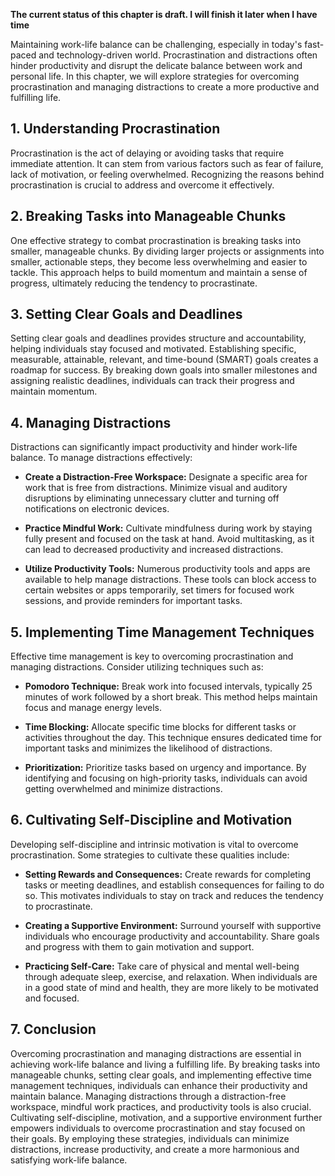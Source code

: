 **The current status of this chapter is draft. I will finish it later when I have time**

Maintaining work-life balance can be challenging, especially in today's fast-paced and technology-driven world. Procrastination and distractions often hinder productivity and disrupt the delicate balance between work and personal life. In this chapter, we will explore strategies for overcoming procrastination and managing distractions to create a more productive and fulfilling life.

**1. Understanding Procrastination**
------------------------------------

Procrastination is the act of delaying or avoiding tasks that require immediate attention. It can stem from various factors such as fear of failure, lack of motivation, or feeling overwhelmed. Recognizing the reasons behind procrastination is crucial to address and overcome it effectively.

**2. Breaking Tasks into Manageable Chunks**
--------------------------------------------

One effective strategy to combat procrastination is breaking tasks into smaller, manageable chunks. By dividing larger projects or assignments into smaller, actionable steps, they become less overwhelming and easier to tackle. This approach helps to build momentum and maintain a sense of progress, ultimately reducing the tendency to procrastinate.

**3. Setting Clear Goals and Deadlines**
----------------------------------------

Setting clear goals and deadlines provides structure and accountability, helping individuals stay focused and motivated. Establishing specific, measurable, attainable, relevant, and time-bound (SMART) goals creates a roadmap for success. By breaking down goals into smaller milestones and assigning realistic deadlines, individuals can track their progress and maintain momentum.

**4. Managing Distractions**
----------------------------

Distractions can significantly impact productivity and hinder work-life balance. To manage distractions effectively:

* **Create a Distraction-Free Workspace:** Designate a specific area for work that is free from distractions. Minimize visual and auditory disruptions by eliminating unnecessary clutter and turning off notifications on electronic devices.

* **Practice Mindful Work:** Cultivate mindfulness during work by staying fully present and focused on the task at hand. Avoid multitasking, as it can lead to decreased productivity and increased distractions.

* **Utilize Productivity Tools:** Numerous productivity tools and apps are available to help manage distractions. These tools can block access to certain websites or apps temporarily, set timers for focused work sessions, and provide reminders for important tasks.

**5. Implementing Time Management Techniques**
----------------------------------------------

Effective time management is key to overcoming procrastination and managing distractions. Consider utilizing techniques such as:

* **Pomodoro Technique:** Break work into focused intervals, typically 25 minutes of work followed by a short break. This method helps maintain focus and manage energy levels.

* **Time Blocking:** Allocate specific time blocks for different tasks or activities throughout the day. This technique ensures dedicated time for important tasks and minimizes the likelihood of distractions.

* **Prioritization:** Prioritize tasks based on urgency and importance. By identifying and focusing on high-priority tasks, individuals can avoid getting overwhelmed and minimize distractions.

**6. Cultivating Self-Discipline and Motivation**
-------------------------------------------------

Developing self-discipline and intrinsic motivation is vital to overcome procrastination. Some strategies to cultivate these qualities include:

* **Setting Rewards and Consequences:** Create rewards for completing tasks or meeting deadlines, and establish consequences for failing to do so. This motivates individuals to stay on track and reduces the tendency to procrastinate.

* **Creating a Supportive Environment:** Surround yourself with supportive individuals who encourage productivity and accountability. Share goals and progress with them to gain motivation and support.

* **Practicing Self-Care:** Take care of physical and mental well-being through adequate sleep, exercise, and relaxation. When individuals are in a good state of mind and health, they are more likely to be motivated and focused.

**7. Conclusion**
-----------------

Overcoming procrastination and managing distractions are essential in achieving work-life balance and living a fulfilling life. By breaking tasks into manageable chunks, setting clear goals, and implementing effective time management techniques, individuals can enhance their productivity and maintain balance. Managing distractions through a distraction-free workspace, mindful work practices, and productivity tools is also crucial. Cultivating self-discipline, motivation, and a supportive environment further empowers individuals to overcome procrastination and stay focused on their goals. By employing these strategies, individuals can minimize distractions, increase productivity, and create a more harmonious and satisfying work-life balance.
